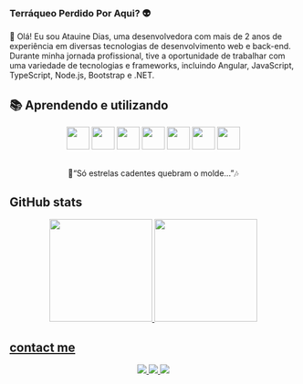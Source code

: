 ### Terráqueo Perdido Por Aqui? 👽

👾 Olá! Eu sou Atauine Dias, uma desenvolvedora com mais de 2 anos de experiência em diversas tecnologias de desenvolvimento web e back-end. Durante minha jornada profissional, tive a oportunidade de trabalhar com uma variedade de tecnologias e frameworks, incluindo Angular, JavaScript, TypeScript, Node.js, Bootstrap e .NET.

## 📚 Aprendendo e utilizando
<div align="center" > 
<img src="https://cdn.jsdelivr.net/gh/devicons/devicon/icons/csharp/csharp-line.svg" width="40" height="40"/>
<img src="https://cdn.jsdelivr.net/gh/devicons/devicon/icons/javascript/javascript-original.svg" width="40" height="40"/>
<img src="https://cdn.jsdelivr.net/gh/devicons/devicon/icons/css3/css3-plain.svg" width="40" height="40"/>
<img src="https://cdn.jsdelivr.net/gh/devicons/devicon/icons/mysql/mysql-original.svg" width="40" height="40"/>
<img src="https://cdn.jsdelivr.net/gh/devicons/devicon/icons/figma/figma-original.svg" width="40" height="40"/>
<img src="https://cdn.jsdelivr.net/gh/devicons/devicon/icons/nodejs/nodejs-original.svg" width="40" height="40"/>
<img src="https://cdn.jsdelivr.net/gh/devicons/devicon/icons/vscode/vscode-original.svg" width="40" height="40"/>
</div>

 ##         

<p align="center">🌠“Só estrelas cadentes quebram o molde...”🎶</p>

## GitHub stats

<div align="center">
  <a href="https://github.com/Q-Atalien">
  <img height="180em" src="https://github-readme-stats.vercel.app/api?username=Q-Atalien&show_icons=true&theme=city_lights&include_all_commits=true&count_private=false"/>
  <img height="180em" src="https://github-readme-stats.vercel.app/api/top-langs/?username=Q-Atalien&layout=compact&langs_count=7&theme=city_lights"/>
</div>
  
 ## contact me
  
<div align="center"> 
  <a href="https://www.instagram.com/im__roxy/" target="_blank">
    <img src="https://img.shields.io/badge/-Instagram-%23E4405F?style=for-the-badge&logo=instagram&logoColor=white">
  </a>
  <a href="mailto:atauinesouto@gmail.com" target="_blank">
    <img src="https://img.shields.io/badge/-Gmail-%23333?style=for-the-badge&logo=gmail&logoColor=white">
  </a>
  <a href="https://www.linkedin.com/in/atauine/" target="_blank">
    <img src="https://img.shields.io/badge/-LinkedIn-%230077B5?style=for-the-badge&logo=linkedin&logoColor=white">
  </a> 
</div>




